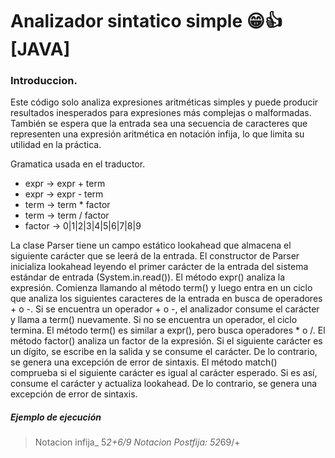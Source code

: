 # Analizador sintatico simple 😁👍 [JAVA]

### Introduccion.
Este código solo analiza expresiones aritméticas simples y puede producir resultados inesperados para expresiones más complejas o malformadas. También se espera que la entrada sea una secuencia de caracteres que representen una expresión aritmética en notación infija, lo que limita su utilidad en la práctica.

Gramatica usada en el traductor.

 - expr -> expr + term
 - expr -> expr - term
 - term -> term * factor
 - term -> term / factor
 - factor -> 0|1|2|3|4|5|6|7|8|9

La clase Parser tiene un campo estático lookahead que almacena el siguiente carácter que se leerá de la entrada.
El constructor de Parser inicializa lookahead leyendo el primer carácter de la entrada del sistema estándar de entrada (System.in.read()).
El método expr() analiza la expresión. Comienza llamando al método term() y luego entra en un ciclo que analiza los siguientes caracteres de la entrada en busca de operadores + o -. Si se encuentra un operador + o -, el analizador consume el carácter y llama a term() nuevamente. Si no se encuentra un operador, el ciclo termina.
El método term() es similar a expr(), pero busca operadores * o /.
El método factor() analiza un factor de la expresión. Si el siguiente carácter es un dígito, se escribe en la salida y se consume el carácter. De lo contrario, se genera una excepción de error de sintaxis.
El método match() comprueba si el siguiente carácter es igual al carácter esperado. Si es así, consume el carácter y actualiza lookahead. De lo contrario, se genera una excepción de error de sintaxis.

##### Ejemplo de ejecución

> Notacion infija_ 5*2+6/9
> Notacion Postfija: 52*69/+
